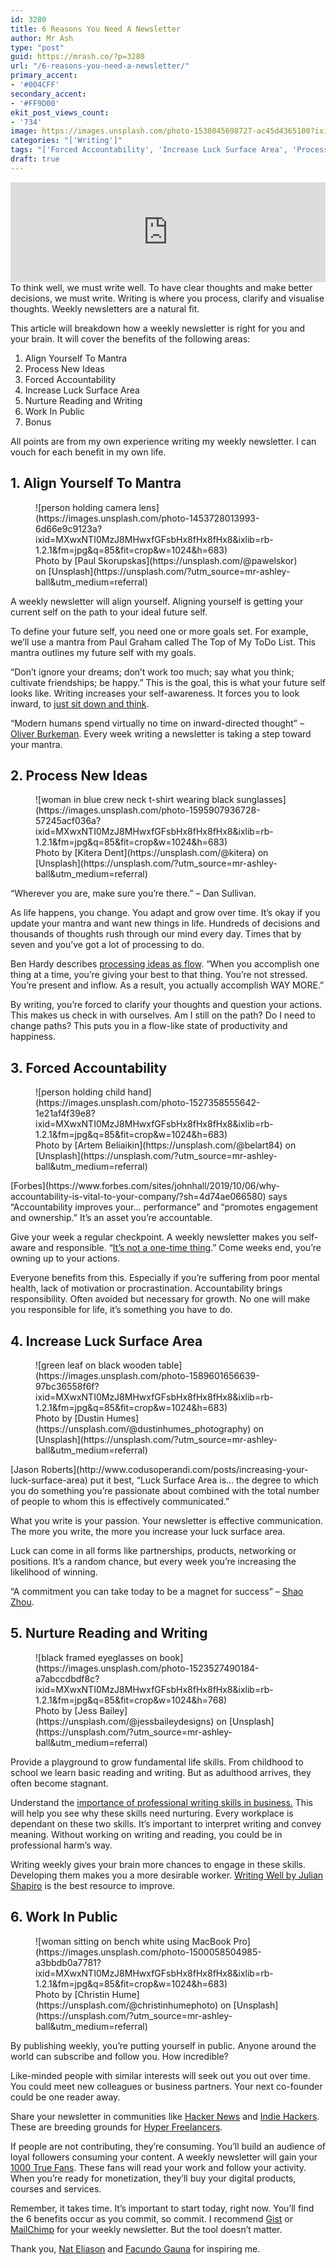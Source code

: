 ```yaml
---
id: 3280
title: 6 Reasons You Need A Newsletter
author: Mr Ash
type: "post"
guid: https://mrash.co/?p=3280
url: "/6-reasons-you-need-a-newsletter/"
primary_accent:
- '#004CFF'
secondary_accent:
- '#FF9D00'
ekit_post_views_count:
- '734'
image: https://images.unsplash.com/photo-1538045698727-ac45d4365100?ixid=MXwxNTI0MzJ8MHwxfGFsbHx8fHx8fHx8&ixlib=rb-1.2.1&fm=jpg&q=85&fit=crop&w=1707&h=2560
categories: "['Writing']"
tags: "['Forced Accountability', 'Increase Luck Surface Area', 'Process New Ideas', 'You Need A Weekly Newsletter']"
draft: true
---
```


<div class="podcastdotco-wrapper"><iframe class="podcastdotco-player podcastdotco-player--episode" data-target="mrashleyball/6-reasons-you-need-a-weekly-newsletter" frameborder="0" scrolling="no" src="https://play.pod.co/mrashleyball/6-reasons-you-need-a-weekly-newsletter" style="overflow:hidden;max-width:750px;height:160px;" width="100%"></iframe><script src="https://play.pod.co/embed/frame-v1.js"></script></div>To think well, we must write well. To have clear thoughts and make better decisions, we must write. Writing is where you process, clarify and visualise thoughts. Weekly newsletters are a natural fit.

This article will breakdown how a weekly newsletter is right for you and your brain. It will cover the benefits of the following areas:

1. Align Yourself To Mantra
2. Process New Ideas
3. Forced Accountability
4. Increase Luck Surface Area
5. Nurture Reading and Writing
6. Work In Public
7. Bonus

All points are from my own experience writing my weekly newsletter. I can vouch for each benefit in my own life.

## 1. Align Yourself To Mantra

<div class="wp-block-unsplash-image wp-block-image"><figure class="alignleft size-large">![person holding camera lens](https://images.unsplash.com/photo-1453728013993-6d66e9c9123a?ixid=MXwxNTI0MzJ8MHwxfGFsbHx8fHx8fHx8&ixlib=rb-1.2.1&fm=jpg&q=85&fit=crop&w=1024&h=683)<figcaption>Photo by [Paul Skorupskas](https://unsplash.com/@pawelskor) on [Unsplash](https://unsplash.com/?utm_source=mr-ashley-ball&utm_medium=referral) </figcaption></figure></div>A weekly newsletter will align yourself. Aligning yourself is getting your current self on the path to your ideal future self.

To define your future self, you need one or more goals set. For example, we’ll use a mantra from Paul Graham called The Top of My ToDo List. This mantra outlines my future self with my goals.

“Don’t ignore your dreams; don’t work too much; say what you think; cultivate friendships; be happy.” This is the goal, this is what your future self looks like. Writing increases your self-awareness. It forces you to look inward, to [just sit down and think](https://www.theguardian.com/lifeandstyle/2014/jul/19/change-your-life-sit-down-and-think).

“Modern humans spend virtually no time on inward-directed thought” – [Oliver Burkeman](https://www.oliverburkeman.com/). Every week writing a newsletter is taking a step toward your mantra.

## 2. Process New Ideas

<div class="wp-block-unsplash-image wp-block-image"><figure class="alignleft size-large">![woman in blue crew neck t-shirt wearing black sunglasses](https://images.unsplash.com/photo-1595907936728-57245acf036a?ixid=MXwxNTI0MzJ8MHwxfGFsbHx8fHx8fHx8&ixlib=rb-1.2.1&fm=jpg&q=85&fit=crop&w=1024&h=683)<figcaption>Photo by [Kitera Dent](https://unsplash.com/@kitera) on [Unsplash](https://unsplash.com/?utm_source=mr-ashley-ball&utm_medium=referral) </figcaption></figure></div>“Wherever you are, make sure you’re there.” – Dan Sullivan.

As life happens, you change. You adapt and grow over time. It’s okay if you update your mantra and want new things in life. Hundreds of decisions and thousands of thoughts rush through our mind every day. Times that by seven and you’ve got a lot of processing to do.

Ben Hardy describes [processing ideas as flow](https://benjaminhardy.com/the-simple-secret-to-being-in-a-flow-state-at-all-times/). “When you accomplish one thing at a time, you’re giving your best to that thing. You’re not stressed. You’re present and inflow. As a result, you actually accomplish WAY MORE.”

By writing, you’re forced to clarify your thoughts and question your actions. This makes us check in with ourselves. Am I still on the path? Do I need to change paths? This puts you in a flow-like state of productivity and happiness.

## 3. Forced Accountability

<div class="wp-block-unsplash-image wp-block-image"><figure class="alignleft size-large">![person holding child hand](https://images.unsplash.com/photo-1527358555642-1e21af4f39e8?ixid=MXwxNTI0MzJ8MHwxfGFsbHx8fHx8fHx8&ixlib=rb-1.2.1&fm=jpg&q=85&fit=crop&w=1024&h=683)<figcaption>Photo by [Artem Beliaikin](https://unsplash.com/@belart84) on [Unsplash](https://unsplash.com/?utm_source=mr-ashley-ball&utm_medium=referral) </figcaption></figure></div>[Forbes](https://www.forbes.com/sites/johnhall/2019/10/06/why-accountability-is-vital-to-your-company/?sh=4d74ae066580) says “Accountability improves your… performance” and “promotes engagement and ownership.” It’s an asset you’re accountable.

Give your week a regular checkpoint. A weekly newsletter makes you self-aware and responsible. “[It’s not a one-time thing](https://www.inc.com/gordon-tredgold/7-truths-about-accountability-that-you-need-to-kno.html).” Come weeks end, you’re owning up to your actions.

Everyone benefits from this. Especially if you’re suffering from poor mental health, lack of motivation or procrastination. Accountability brings responsibility. Often avoided but necessary for growth. No one will make you responsible for life, it’s something you have to do.

## 4. Increase Luck Surface Area

<div class="wp-block-unsplash-image wp-block-image"><figure class="alignleft size-large">![green leaf on black wooden table](https://images.unsplash.com/photo-1589601656639-97bc36558f6f?ixid=MXwxNTI0MzJ8MHwxfGFsbHx8fHx8fHx8&ixlib=rb-1.2.1&fm=jpg&q=85&fit=crop&w=1024&h=683)<figcaption>Photo by [Dustin Humes](https://unsplash.com/@dustinhumes_photography) on [Unsplash](https://unsplash.com/?utm_source=mr-ashley-ball&utm_medium=referral) </figcaption></figure></div>[Jason Roberts](http://www.codusoperandi.com/posts/increasing-your-luck-surface-area) put it best, “Luck Surface Area is… the degree to which you do something you’re passionate about combined with the total number of people to whom this is effectively communicated.”

What you write is your passion. Your newsletter is effective communication. The more you write, the more you increase your luck surface area.

Luck can come in all forms like partnerships, products, networking or positions. It’s a random chance, but every week you’re increasing the likelihood of winning.

“A commitment you can take today to be a magnet for success” – [Shao Zhou](https://medium.com/age-of-awareness/what-is-the-surface-area-of-luck-d128745bbf4e).

## 5. Nurture Reading and Writing

<div class="wp-block-unsplash-image wp-block-image"><figure class="alignleft size-large">![black framed eyeglasses on book](https://images.unsplash.com/photo-1523527490184-a7abccdbdf8c?ixid=MXwxNTI0MzJ8MHwxfGFsbHx8fHx8fHx8&ixlib=rb-1.2.1&fm=jpg&q=85&fit=crop&w=1024&h=768)<figcaption>Photo by [Jess Bailey](https://unsplash.com/@jessbaileydesigns) on [Unsplash](https://unsplash.com/?utm_source=mr-ashley-ball&utm_medium=referral) </figcaption></figure></div>Provide a playground to grow fundamental life skills. From childhood to school we learn basic reading and writing. But as adulthood arrives, they often become stagnant.

Understand the [importance of professional writing skills in business.](https://medium.com/@arhamjamal2015/importance-of-professional-writing-skills-in-business-b7438fee4d26) This will help you see why these skills need nurturing. Every workplace is dependant on these two skills. It’s important to interpret writing and convey meaning. Without working on writing and reading, you could be in professional harm’s way.

Writing weekly gives your brain more chances to engage in these skills. Developing them makes you a more desirable worker. [Writing Well by Julian Shapiro](https://www.julian.com/guide/write/intro) is the best resource to improve.

## 6. Work In Public

<div class="wp-block-unsplash-image wp-block-image"><figure class="alignleft size-large">![woman sitting on bench white using MacBook Pro](https://images.unsplash.com/photo-1500058504985-a3bbdb0a7781?ixid=MXwxNTI0MzJ8MHwxfGFsbHx8fHx8fHx8&ixlib=rb-1.2.1&fm=jpg&q=85&fit=crop&w=1024&h=683)<figcaption>Photo by [Christin Hume](https://unsplash.com/@christinhumephoto) on [Unsplash](https://unsplash.com/?utm_source=mr-ashley-ball&utm_medium=referral) </figcaption></figure></div>By publishing weekly, you’re putting yourself in public. Anyone around the world can subscribe and follow you. How incredible?

Like-minded people with similar interests will seek out you out over time. You could meet new colleagues or business partners. Your next co-founder could be one reader away.

Share your newsletter in communities like [Hacker News](https://news.ycombinator.com/) and [Indie Hackers](https://www.indiehackers.com/). These are breeding grounds for [Hyper Freelancers](https://www.supercreative.design/blog/hyper-freelance).

If people are not contributing, they’re consuming. You’ll build an audience of loyal followers consuming your content. A weekly newsletter will gain your [1000 True Fans](https://kk.org/thetechnium/1000-true-fans/). These fans will read your work and follow your activity. When you’re ready for monetization, they’ll buy your digital products, courses and services.

Remember, it takes time. It’s important to start today, right now. You’ll find the 6 benefits occur as you commit, so commit. I recommend [Gist](https://links.mrash.co/gist) or [MailChimp](https://mailchimp.com/) for your weekly newsletter. But the tool doesn’t matter.

Thank you, [Nat Eliason](https://www.nateliason.com/blog/start-a-blog) and [Facundo Gauna](https://dev.to/fgauna12/i-wrote-a-daily-blog-post-for-100-days-here-s-what-happened-3673) for inspiring me.